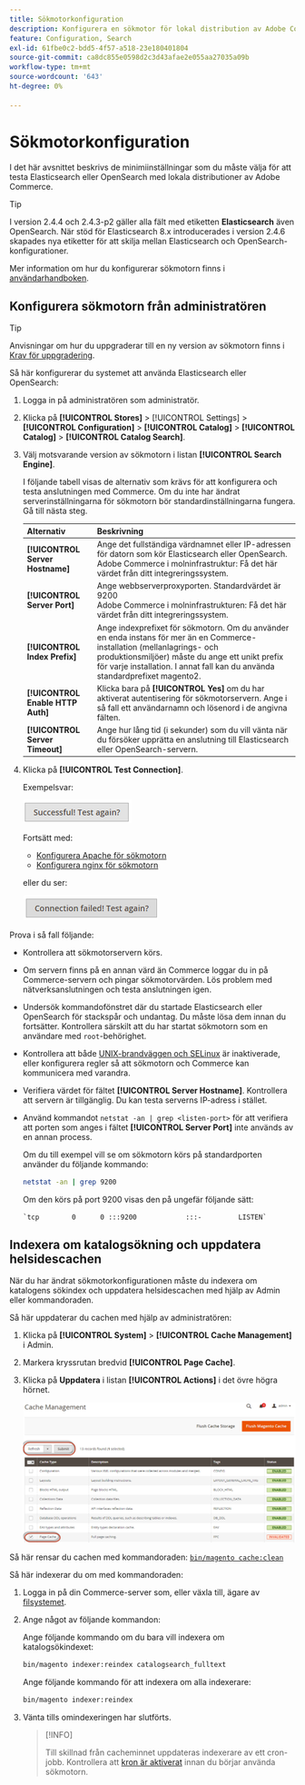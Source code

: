 ```yaml
---
title: Sökmotorkonfiguration
description: Konfigurera en sökmotor för lokal distribution av Adobe Commerce.
feature: Configuration, Search
exl-id: 61fbe0c2-bdd5-4f57-a518-23e180401804
source-git-commit: ca8dc855e0598d2c3d43afae2e055aa27035a09b
workflow-type: tm+mt
source-wordcount: '643'
ht-degree: 0%

---
```


# Sökmotorkonfiguration

I det här avsnittet beskrivs de minimiinställningar som du måste välja för att testa Elasticsearch eller OpenSearch med lokala distributioner av Adobe Commerce.

>[!TIP]
>
>I version 2.4.4 och 2.4.3-p2 gäller alla fält med etiketten **Elasticsearch** även OpenSearch.
>När stöd för Elasticsearch 8.x introducerades i version 2.4.6 skapades nya etiketter för att skilja mellan Elasticsearch och OpenSearch-konfigurationer.

Mer information om hur du konfigurerar sökmotorn finns i [användarhandboken](https://experienceleague.adobe.com/docs/commerce-admin/catalog/catalog/search/search-configuration.html?lang=sv-SE).

## Konfigurera sökmotorn från administratören

>[!TIP]
>
>Anvisningar om hur du uppgraderar till en ny version av sökmotorn finns i [Krav för uppgradering](../../upgrade/prepare/prerequisites.md).

Så här konfigurerar du systemet att använda Elasticsearch eller OpenSearch:

1. Logga in på administratören som administratör.
1. Klicka på **[!UICONTROL Stores]** > [!UICONTROL Settings] > **[!UICONTROL Configuration]** > **[!UICONTROL Catalog]** > **[!UICONTROL Catalog]** > **[!UICONTROL Catalog Search]**.
1. Välj motsvarande version av sökmotorn i listan **[!UICONTROL Search Engine]**.

   I följande tabell visas de alternativ som krävs för att konfigurera och testa anslutningen med Commerce. Om du inte har ändrat serverinställningarna för sökmotorn bör standardinställningarna fungera. Gå till nästa steg.

   | Alternativ | Beskrivning |
   |--- |--- |
   | **[!UICONTROL Server Hostname]** | Ange det fullständiga värdnamnet eller IP-adressen för datorn som kör Elasticsearch eller OpenSearch.<br>Adobe Commerce i molninfrastruktur: Få det här värdet från ditt integreringssystem. |
   | **[!UICONTROL Server Port]** | Ange webbserverproxyporten. Standardvärdet är 9200<br>Adobe Commerce i molninfrastrukturen: Få det här värdet från ditt integreringssystem. |
   | **[!UICONTROL Index Prefix]** | Ange indexprefixet för sökmotorn. Om du använder en enda instans för mer än en Commerce-installation (mellanlagrings- och produktionsmiljöer) måste du ange ett unikt prefix för varje installation. I annat fall kan du använda standardprefixet magento2. |
   | **[!UICONTROL Enable HTTP Auth]** | Klicka bara på **[!UICONTROL Yes]** om du har aktiverat autentisering för sökmotorservern. Ange i så fall ett användarnamn och lösenord i de angivna fälten. |
   | **[!UICONTROL Server Timeout]** | Ange hur lång tid (i sekunder) som du vill vänta när du försöker upprätta en anslutning till Elasticsearch eller OpenSearch-servern. |

1. Klicka på **[!UICONTROL Test Connection]**.

   Exempelsvar:

   ![lyckades](../../assets/configuration/elastic_test-success.png)

   Fortsätt med:

   - [Konfigurera Apache för sökmotorn](../../installation/prerequisites/search-engine/configure-apache.md)
   - [Konfigurera nginx för sökmotorn](../../installation/prerequisites/search-engine/configure-nginx.md)

   eller du ser:

   ![misslyckades](../../assets/configuration/elastic_test-fail.png)

Prova i så fall följande:

- Kontrollera att sökmotorservern körs.
- Om servern finns på en annan värd än Commerce loggar du in på Commerce-servern och pingar sökmotorvärden. Lös problem med nätverksanslutningen och testa anslutningen igen.
- Undersök kommandofönstret där du startade Elasticsearch eller OpenSearch för stackspår och undantag. Du måste lösa dem innan du fortsätter. Kontrollera särskilt att du har startat sökmotorn som en användare med `root`-behörighet.
- Kontrollera att både [UNIX-brandväggen och SELinux](../../installation/prerequisites/search-engine/overview.md#firewall-and-selinux) är inaktiverade, eller konfigurera regler så att sökmotorn och Commerce kan kommunicera med varandra.
- Verifiera värdet för fältet **[!UICONTROL Server Hostname]**. Kontrollera att servern är tillgänglig. Du kan testa serverns IP-adress i stället.
- Använd kommandot `netstat -an | grep <listen-port>` för att verifiera att porten som anges i fältet **[!UICONTROL Server Port]** inte används av en annan process.

  Om du till exempel vill se om sökmotorn körs på standardporten använder du följande kommando:

  ```bash
  netstat -an | grep 9200
  ```

  Om den körs på port 9200 visas den på ungefär följande sätt:

  ```
  `tcp        0      0 :::9200            :::-         LISTEN`
  ```

## Indexera om katalogsökning och uppdatera helsidescachen

När du har ändrat sökmotorkonfigurationen måste du indexera om katalogens sökindex och uppdatera helsidescachen med hjälp av Admin eller kommandoraden.

Så här uppdaterar du cachen med hjälp av administratören:

1. Klicka på **[!UICONTROL System]** > **[!UICONTROL Cache Management]** i Admin.
1. Markera kryssrutan bredvid **[!UICONTROL Page Cache]**.
1. Klicka på **Uppdatera** i listan **[!UICONTROL Actions]** i det övre högra hörnet.

   ![cachehantering](../../assets/configuration/refresh-cache.png)

Så här rensar du cachen med kommandoraden: [`bin/magento cache:clean`](../cli/manage-cache.md#clean-and-flush-cache-types)

Så här indexerar du om med kommandoraden:

1. Logga in på din Commerce-server som, eller växla till, ägare av [filsystemet](../../installation/prerequisites/file-system/overview.md).
1. Ange något av följande kommandon:

   Ange följande kommando om du bara vill indexera om katalogsökindexet:

   ```bash
   bin/magento indexer:reindex catalogsearch_fulltext
   ```

   Ange följande kommando för att indexera om alla indexerare:

   ```bash
   bin/magento indexer:reindex
   ```

1. Vänta tills omindexeringen har slutförts.

   >[!INFO]
   >
   >Till skillnad från cacheminnet uppdateras indexerare av ett cron-jobb. Kontrollera att [kron är aktiverat](../cli/configure-cron-jobs.md) innan du börjar använda sökmotorn.
